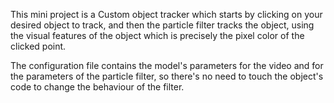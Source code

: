 
This mini project is a Custom object tracker which starts by clicking on your desired object to track,
and then the particle filter tracks the object, using the visual features of the object which is precisely
the pixel color of the clicked point.

The configuration file contains the model's parameters for the video and for the 
parameters of the particle filter, so there's no need to touch the object's code
to change the behaviour of the filter.